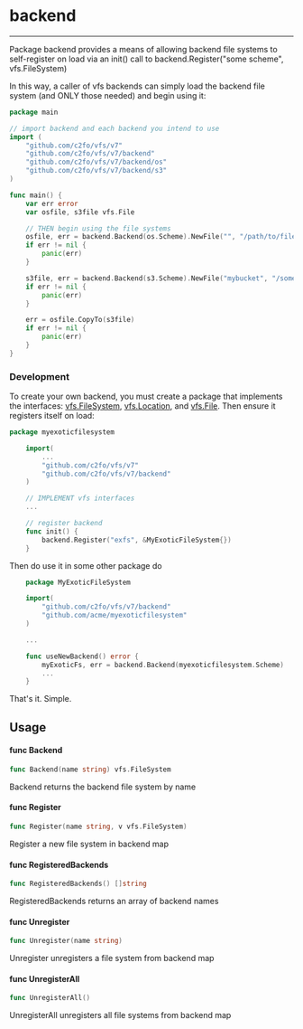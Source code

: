 # backend

---

Package backend provides a means of allowing backend file systems to
self-register on load via an init() call to backend.Register("some scheme",
vfs.FileSystem)

In this way, a caller of vfs backends can simply load the backend file system
(and ONLY those needed) and begin using it:

```go
package main

// import backend and each backend you intend to use
import (
	"github.com/c2fo/vfs/v7"
	"github.com/c2fo/vfs/v7/backend"
	"github.com/c2fo/vfs/v7/backend/os"
	"github.com/c2fo/vfs/v7/backend/s3"
)

func main() {
    var err error
    var osfile, s3file vfs.File

    // THEN begin using the file systems
    osfile, err = backend.Backend(os.Scheme).NewFile("", "/path/to/file.txt")
    if err != nil {
        panic(err)
    }

    s3file, err = backend.Backend(s3.Scheme).NewFile("mybucket", "/some/file.txt")
    if err != nil {
        panic(err)
    }

    err = osfile.CopyTo(s3file)
    if err != nil {
        panic(err)
    }
}

```

### Development

To create your own backend, you must create a package that implements the interfaces:
[vfs.FileSystem](../README.md#type-filesystem), [vfs.Location](../README.md#type-location), and
[vfs.File](../README.md#type-file). Then ensure it registers itself on load:

```go
package myexoticfilesystem

    import(
        ...
        "github.com/c2fo/vfs/v7"
        "github.com/c2fo/vfs/v7/backend"
    )

    // IMPLEMENT vfs interfaces
    ...

    // register backend
    func init() {
        backend.Register("exfs", &MyExoticFileSystem{})
    }
```

Then do use it in some other package do

```go
    package MyExoticFileSystem

    import(
        "github.com/c2fo/vfs/v7/backend"
        "github.com/acme/myexoticfilesystem"
    )

    ...

    func useNewBackend() error {
        myExoticFs, err = backend.Backend(myexoticfilesystem.Scheme)
        ...
    }
```

That's it. Simple.

## Usage

#### func  Backend

```go
func Backend(name string) vfs.FileSystem
```
Backend returns the backend file system by name

#### func  Register

```go
func Register(name string, v vfs.FileSystem)
```
Register a new file system in backend map

#### func  RegisteredBackends

```go
func RegisteredBackends() []string
```
RegisteredBackends returns an array of backend names

#### func  Unregister

```go
func Unregister(name string)
```
Unregister unregisters a file system from backend map

#### func  UnregisterAll

```go
func UnregisterAll()
```
UnregisterAll unregisters all file systems from backend map
